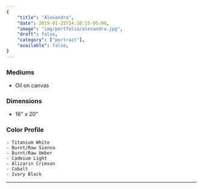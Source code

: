 ```yaml
---
{
    "title": "Alexandra",
    "date": 2019-01-25T14:10:15-05:00,
    "image": "img/portfolio/alexandra.jpg",
    "draft": false,
    "category": ["portrait"],
    "available": false,
}
---
```


### Mediums
- Oil on canvas

### Dimensions
- 16" x 20"

### Color Profile
    - Titanium White
	- Burnt/Raw Sienna
	- Burnt/Raw Umber
	- Cadmium Light
	- Alizarin Crimson
	- Cobalt 
	- Ivory Black


---
